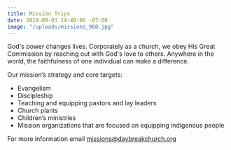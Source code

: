 ```yaml
---
title: Mission Trips
date: 2018-09-03 14:40:00 -07:00
image: "/uploads/missions_960.jpg"
---
```


God's power changes lives. Corporately as a church, we obey His Great Commission by reaching out with God's love to others. Anywhere in the world, the faithfulness of one individual can make a difference.
 
Our mission’s strategy and core targets:

* Evangelism
* Discipleship
* Teaching and equipping pastors and lay leaders
* Church plants
* Children’s ministries
* Mission organizations that are focused on equipping indigenous people

For more information email <missions@daybreakchurch.org>